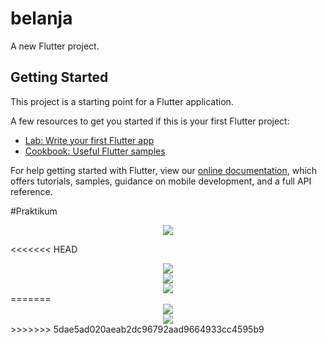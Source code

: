 # belanja

A new Flutter project.

## Getting Started

This project is a starting point for a Flutter application.

A few resources to get you started if this is your first Flutter project:

- [Lab: Write your first Flutter app](https://flutter.dev/docs/get-started/codelab)
- [Cookbook: Useful Flutter samples](https://flutter.dev/docs/cookbook)

For help getting started with Flutter, view our
[online documentation](https://flutter.dev/docs), which offers tutorials,
samples, guidance on mobile development, and a full API reference.


#Praktikum

<div align="center">
  <img src="/image/screenshot1.PNG" width"50px"</img>
 </div>

<<<<<<< HEAD
<div align="center">
  <img src="/image/screenshot1.PNG" width"50px"</img>
 </div>

 <div align="center">
  <img src="/image/screenshot2.PNG" width"50px"</img>
 </div>

 <div align="center">
  <img src="/image/screenshot3.PNG" width"50px"</img>
 </div>
=======
 <div align="center">
  <img src="/image/screenshot2.PNG" width"50px"</img>
 </div>

 <div align="center">
  <img src="/image/screenshot3.PNG" width"50px"</img>
 </div>
>>>>>>> 5dae5ad020aeab2dc96792aad9664933cc4595b9
